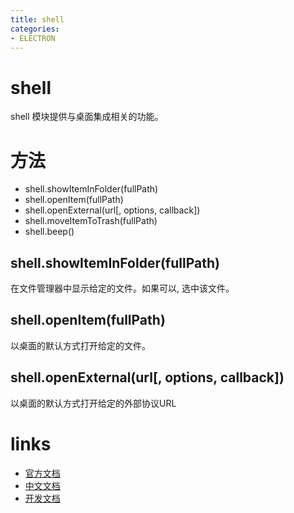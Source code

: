 ```yaml
---
title: shell
categories:
- ELECTRON
---
```


# shell

shell 模块提供与桌面集成相关的功能。

# 方法

- shell.showItemInFolder(fullPath)
- shell.openItem(fullPath)
- shell.openExternal(url[, options, callback])
- shell.moveItemToTrash(fullPath)
- shell.beep()


## shell.showItemInFolder(fullPath)
在文件管理器中显示给定的文件。如果可以, 选中该文件。
## shell.openItem(fullPath)
以桌面的默认方式打开给定的文件。
## shell.openExternal(url[, options, callback])
以桌面的默认方式打开给定的外部协议URL



# links
- [官方文档](https://electronjs.org/docs)
- [中文文档](https://github.com/electron/i18n/tree/master/content/zh-CN)
- [开发文档](https://github.com/electron/i18n/tree/master/content/zh-CN/docs/development)